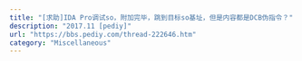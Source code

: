 ```yaml
---
title: "[求助]IDA Pro调试so，附加完毕，跳到目标so基址，但是内容都是DCB伪指令？"
description: "2017.11 [pediy]"
url: "https://bbs.pediy.com/thread-222646.htm"
category: "Miscellaneous"
---
```

